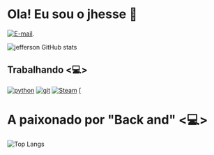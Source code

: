 # Ola! Eu sou o jhesse 🙋 
[![E-mail](https://img.shields.io/badge/Gmail-D14836?style=for-the-badge&logo=gmail&logoColor=white)](https//:www.panjhesse18@gmail.com).

![jefferson GitHub stats](https://github-readme-stats.vercel.app/api?username=pan18j&show_icons=true&theme=radical) 
## Trabalhando <💻> 
[![python](https://img.shields.io/badge/Python-3776AB?style=for-the-badge&logo=python&logoColor=white)]() [![git](https://img.shields.io/badge/GIT-E44C30?style=for-the-badge&logo=git&logoColor=white)]() [![Steam](https://img.shields.io/badge/Steam-000000?style=for-the-badge&logo=steam&logoColor=white)]() 
[[](https://img.shields.io/badge/Django-092E20?style=for-the-badge&logo=django&logoColor=white)
# A paixonado por "Back and" <💻> 
![Top Langs](https://github-readme-stats.vercel.app/api/top-langs/?username=pan18j&theme=blue-green)
